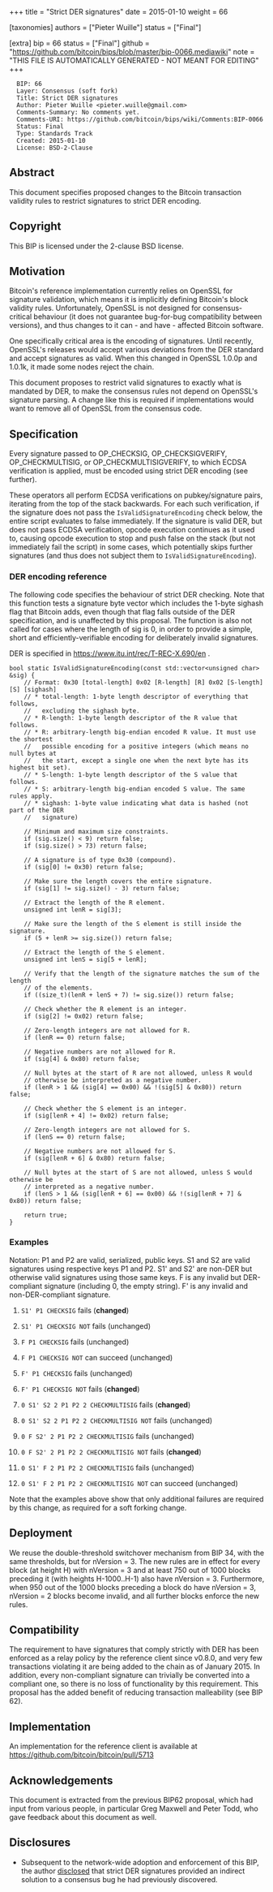 
+++
title = "Strict DER signatures"
date = 2015-01-10
weight = 66

[taxonomies]
authors = ["Pieter Wuille"]
status = ["Final"]

[extra]
bip = 66
status = ["Final"]
github = "https://github.com/bitcoin/bips/blob/master/bip-0066.mediawiki"
note = "THIS FILE IS AUTOMATICALLY GENERATED - NOT MEANT FOR EDITING"
+++

```
  BIP: 66
  Layer: Consensus (soft fork)
  Title: Strict DER signatures
  Author: Pieter Wuille <pieter.wuille@gmail.com>
  Comments-Summary: No comments yet.
  Comments-URI: https://github.com/bitcoin/bips/wiki/Comments:BIP-0066
  Status: Final
  Type: Standards Track
  Created: 2015-01-10
  License: BSD-2-Clause
```

<h2>Abstract</h2>


This document specifies proposed changes to the Bitcoin transaction validity rules to restrict signatures to strict DER encoding.

<h2>Copyright</h2>


This BIP is licensed under the 2-clause BSD license.

<h2>Motivation</h2>


Bitcoin's reference implementation currently relies on OpenSSL for signature validation, which means it is implicitly defining Bitcoin's block validity rules. Unfortunately, OpenSSL is not designed for consensus-critical behaviour (it does not guarantee bug-for-bug compatibility between versions), and thus changes to it can - and have - affected Bitcoin software.

One specifically critical area is the encoding of signatures. Until recently, OpenSSL's releases would accept various deviations from the DER standard and accept signatures as valid. When this changed in OpenSSL 1.0.0p and 1.0.1k, it made some nodes reject the chain.

This document proposes to restrict valid signatures to exactly what is mandated by DER, to make the consensus rules not depend on OpenSSL's signature parsing. A change like this is required if implementations would want to remove all of OpenSSL from the consensus code.

<h2>Specification</h2>


Every signature passed to OP_CHECKSIG, OP_CHECKSIGVERIFY, OP_CHECKMULTISIG, or OP_CHECKMULTISIGVERIFY, to which ECDSA verification is applied, must be encoded using strict DER encoding (see further).

These operators all perform ECDSA verifications on pubkey/signature pairs, iterating from the top of the stack backwards. For each such verification, if the signature does not pass the `IsValidSignatureEncoding` check below, the entire script evaluates to false immediately. If the signature is valid DER, but does not pass ECDSA verification, opcode execution continues as it used to, causing opcode execution to stop and push false on the stack (but not immediately fail the script) in some cases, which potentially skips further signatures (and thus does not subject them to `IsValidSignatureEncoding`).

<h3>DER encoding reference</h3>


The following code specifies the behaviour of strict DER checking. Note that this function tests a signature byte vector which includes the 1-byte sighash flag that Bitcoin adds, even though that flag falls outside of the DER specification, and is unaffected by this proposal. The function is also not called for cases where the length of sig is 0, in order to provide a simple, short and efficiently-verifiable encoding for deliberately invalid signatures.

DER is specified in https://www.itu.int/rec/T-REC-X.690/en .

```
bool static IsValidSignatureEncoding(const std::vector<unsigned char> &sig) {
    // Format: 0x30 [total-length] 0x02 [R-length] [R] 0x02 [S-length] [S] [sighash]
    // * total-length: 1-byte length descriptor of everything that follows,
    //   excluding the sighash byte.
    // * R-length: 1-byte length descriptor of the R value that follows.
    // * R: arbitrary-length big-endian encoded R value. It must use the shortest
    //   possible encoding for a positive integers (which means no null bytes at
    //   the start, except a single one when the next byte has its highest bit set).
    // * S-length: 1-byte length descriptor of the S value that follows.
    // * S: arbitrary-length big-endian encoded S value. The same rules apply.
    // * sighash: 1-byte value indicating what data is hashed (not part of the DER
    //   signature)

    // Minimum and maximum size constraints.
    if (sig.size() < 9) return false;
    if (sig.size() > 73) return false;

    // A signature is of type 0x30 (compound).
    if (sig[0] != 0x30) return false;

    // Make sure the length covers the entire signature.
    if (sig[1] != sig.size() - 3) return false;

    // Extract the length of the R element.
    unsigned int lenR = sig[3];

    // Make sure the length of the S element is still inside the signature.
    if (5 + lenR >= sig.size()) return false;

    // Extract the length of the S element.
    unsigned int lenS = sig[5 + lenR];

    // Verify that the length of the signature matches the sum of the length
    // of the elements.
    if ((size_t)(lenR + lenS + 7) != sig.size()) return false;
 
    // Check whether the R element is an integer.
    if (sig[2] != 0x02) return false;

    // Zero-length integers are not allowed for R.
    if (lenR == 0) return false;

    // Negative numbers are not allowed for R.
    if (sig[4] & 0x80) return false;

    // Null bytes at the start of R are not allowed, unless R would
    // otherwise be interpreted as a negative number.
    if (lenR > 1 && (sig[4] == 0x00) && !(sig[5] & 0x80)) return false;

    // Check whether the S element is an integer.
    if (sig[lenR + 4] != 0x02) return false;

    // Zero-length integers are not allowed for S.
    if (lenS == 0) return false;

    // Negative numbers are not allowed for S.
    if (sig[lenR + 6] & 0x80) return false;

    // Null bytes at the start of S are not allowed, unless S would otherwise be
    // interpreted as a negative number.
    if (lenS > 1 && (sig[lenR + 6] == 0x00) && !(sig[lenR + 7] & 0x80)) return false;

    return true;
}
```

<h3>Examples</h3>


Notation: P1 and P2 are valid, serialized, public keys. S1 and S2 are valid signatures using respective keys P1 and P2. S1' and S2' are non-DER but otherwise valid signatures using those same keys. F is any invalid but DER-compliant signature (including 0, the empty string). F' is any invalid and non-DER-compliant signature.

1.  `S1' P1 CHECKSIG` fails (<b>changed</b>)
1.  `S1' P1 CHECKSIG NOT` fails (unchanged)
1.  `F P1 CHECKSIG` fails (unchanged)
1.  `F P1 CHECKSIG NOT` can succeed (unchanged)
1.  `F' P1 CHECKSIG` fails (unchanged)
1.  `F' P1 CHECKSIG NOT` fails (<b>changed</b>)


1.  `0 S1' S2 2 P1 P2 2 CHECKMULTISIG` fails (<b>changed</b>)
1.  `0 S1' S2 2 P1 P2 2 CHECKMULTISIG NOT` fails (unchanged)
1.  `0 F S2' 2 P1 P2 2 CHECKMULTISIG` fails (unchanged)
1.  `0 F S2' 2 P1 P2 2 CHECKMULTISIG NOT` fails (<b>changed</b>)
1.  `0 S1' F 2 P1 P2 2 CHECKMULTISIG` fails (unchanged)
1.  `0 S1' F 2 P1 P2 2 CHECKMULTISIG NOT` can succeed (unchanged)


Note that the examples above show that only additional failures are required by this change, as required for a soft forking change.

<h2>Deployment</h2>


We reuse the double-threshold switchover mechanism from BIP 34, with the same thresholds, but for nVersion = 3. The new rules are in effect for every block (at height H) with nVersion = 3 and at least 750 out of 1000 blocks preceding it (with heights H-1000..H-1) also have nVersion = 3. Furthermore, when 950 out of the 1000 blocks preceding a block do have nVersion = 3, nVersion = 2 blocks become invalid, and all further blocks enforce the new rules.

<h2>Compatibility</h2>


The requirement to have signatures that comply strictly with DER has been enforced as a relay policy by the reference client since v0.8.0, and very few transactions violating it are being added to the chain as of January 2015. In addition, every non-compliant signature can trivially be converted into a compliant one, so there is no loss of functionality by this requirement. This proposal has the added benefit of reducing transaction malleability (see BIP 62).

<h2>Implementation</h2>


An implementation for the reference client is available at https://github.com/bitcoin/bitcoin/pull/5713

<h2>Acknowledgements</h2>


This document is extracted from the previous BIP62 proposal, which had input from various people, in particular Greg Maxwell and Peter Todd, who gave feedback about this document as well. 

<h2>Disclosures</h2>


*  Subsequent to the network-wide adoption and enforcement of this BIP, the author <a href="https://lists.linuxfoundation.org/pipermail/bitcoin-dev/2015-July/009697.html" target="_blank">disclosed</a> that strict DER signatures provided an indirect solution to a consensus bug he had previously discovered.
